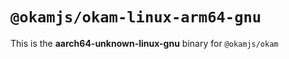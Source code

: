 # `@okamjs/okam-linux-arm64-gnu`

This is the **aarch64-unknown-linux-gnu** binary for `@okamjs/okam`
